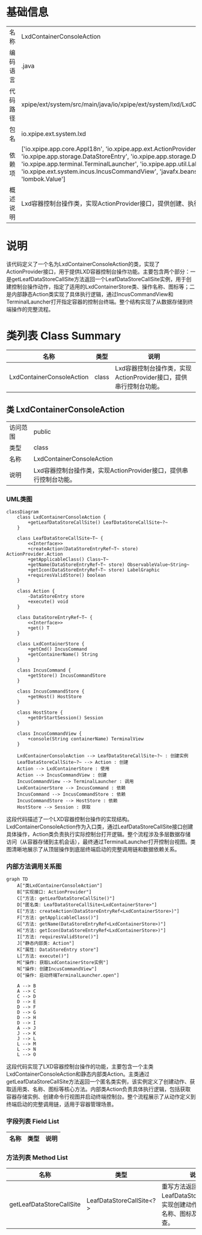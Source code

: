 # 基础信息

|      |      |
|------|------|
| 名称 | LxdContainerConsoleAction |
| 编码语言 | .java |
| 代码路径 | xpipe/ext/system/src/main/java/io/xpipe/ext/system/lxd/LxdContainerConsoleAction.java |
| 包名 | io.xpipe.ext.system.lxd |
| 依赖项 | ['io.xpipe.app.core.AppI18n', 'io.xpipe.app.ext.ActionProvider', 'io.xpipe.app.storage.DataStoreEntry', 'io.xpipe.app.storage.DataStoreEntryRef', 'io.xpipe.app.terminal.TerminalLauncher', 'io.xpipe.app.util.LabelGraphic', 'io.xpipe.ext.system.incus.IncusCommandView', 'javafx.beans.value.ObservableValue', 'lombok.Value'] |
| 概述说明 | Lxd容器控制台操作类，实现ActionProvider接口，提供创建、执行控制台操作功能。 |

# 说明

该代码定义了一个名为LxdContainerConsoleAction的类，实现了ActionProvider接口，用于提供LXD容器控制台操作功能。主要包含两个部分：一是getLeafDataStoreCallSite方法返回一个LeafDataStoreCallSite实例，用于创建控制台操作动作，指定了适用的LxdContainerStore类、操作名称、图标等；二是内部静态Action类实现了具体执行逻辑，通过IncusCommandView和TerminalLauncher打开指定容器的控制台终端。整个结构实现了从数据存储到终端操作的完整流程。

# 类列表 Class Summary

| 名称   | 类型  | 说明 |
|-------|------|-------------|
| LxdContainerConsoleAction | class | Lxd容器控制台操作类，实现ActionProvider接口，提供串行控制台功能。 |



## 类 LxdContainerConsoleAction

|      |      |
|------|------|
| 访问范围 | public |
| 类型 | class |
| 名称 | LxdContainerConsoleAction |
| 说明 | Lxd容器控制台操作类，实现ActionProvider接口，提供串行控制台功能。 |


### UML类图

```mermaid
classDiagram
    class LxdContainerConsoleAction {
        +getLeafDataStoreCallSite() LeafDataStoreCallSite~?~
    }

    class LeafDataStoreCallSite~T~ {
        <<Interface>>
        +createAction(DataStoreEntryRef~T~ store) ActionProvider.Action
        +getApplicableClass() Class~T~
        +getName(DataStoreEntryRef~T~ store) ObservableValue~String~
        +getIcon(DataStoreEntryRef~T~ store) LabelGraphic
        +requiresValidStore() boolean
    }

    class Action {
        -DataStoreEntry store
        +execute() void
    }

    class DataStoreEntryRef~T~ {
        <<Interface>>
        +get() T
    }

    class LxdContainerStore {
        +getCmd() IncusCommand
        +getContainerName() String
    }

    class IncusCommand {
        +getStore() IncusCommandStore
    }

    class IncusCommandStore {
        +getHost() HostStore
    }

    class HostStore {
        +getOrStartSession() Session
    }

    class IncusCommandView {
        +console(String containerName) TerminalView
    }

    LxdContainerConsoleAction --> LeafDataStoreCallSite~?~ : 创建实例
    LeafDataStoreCallSite~?~ --> Action : 创建
    Action --> LxdContainerStore : 使用
    Action --> IncusCommandView : 创建
    IncusCommandView --> TerminalLauncher : 调用
    LxdContainerStore --> IncusCommand : 依赖
    IncusCommand --> IncusCommandStore : 依赖
    IncusCommandStore --> HostStore : 依赖
    HostStore --> Session : 获取
```

这段代码描述了一个LXD容器控制台操作的实现结构。LxdContainerConsoleAction作为入口类，通过LeafDataStoreCallSite接口创建具体操作，Action类负责执行实际控制台打开逻辑。整个流程涉及多层数据存储访问（从容器存储到主机会话），最终通过TerminalLauncher打开控制台视图。类图清晰地展示了从顶层操作到底层终端启动的完整调用链和数据依赖关系。


### 内部方法调用关系图

```mermaid
graph TD
    A["类LxdContainerConsoleAction"]
    B["实现接口: ActionProvider"]
    C["方法: getLeafDataStoreCallSite()"]
    D["匿名类: LeafDataStoreCallSite<LxdContainerStore>"]
    E["方法: createAction(DataStoreEntryRef<LxdContainerStore>)"]
    F["方法: getApplicableClass()"]
    G["方法: getName(DataStoreEntryRef<LxdContainerStore>)"]
    H["方法: getIcon(DataStoreEntryRef<LxdContainerStore>)"]
    I["方法: requiresValidStore()"]
    J["静态内部类: Action"]
    K["属性: DataStoreEntry store"]
    L["方法: execute()"]
    M["操作: 获取LxdContainerStore实例"]
    N["操作: 创建IncusCommandView"]
    O["操作: 启动终端TerminalLauncher.open"]

    A --> B
    A --> C
    C --> D
    D --> E
    D --> F
    D --> G
    D --> H
    D --> I
    A --> J
    J --> K
    J --> L
    L --> M
    L --> N
    L --> O
```

这段代码实现了LXD容器控制台操作的功能，主要包含一个主类LxdContainerConsoleAction和静态内部类Action。主类通过getLeafDataStoreCallSite方法返回一个匿名类实例，该实例定义了创建动作、获取适用类、名称、图标等核心方法。内部类Action负责具体执行逻辑，包括获取容器存储实例、创建命令行视图并启动终端控制台。整个流程展示了从动作定义到终端启动的完整调用链，适用于容器管理场景。

### 字段列表 Field List

| 名称  | 类型  | 说明 |
|-------|-------|------|

### 方法列表 Method List

| 名称  | 类型  | 说明 |
|-------|-------|------|
| getLeafDataStoreCallSite | LeafDataStoreCallSite<?> | 重写方法返回自定义LeafDataStoreCallSite，实现创建动作、类匹配、名称、图标及有效性检查。 |




